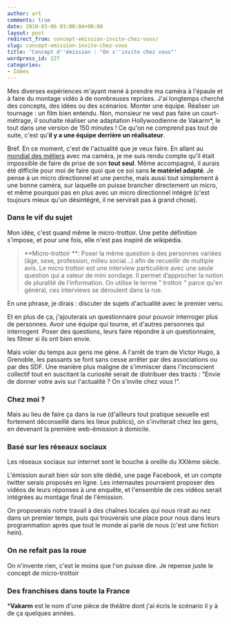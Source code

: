 ```yaml
---
author: art
comments: true
date: 2010-03-06 03:00:04+00:00
layout: post
redirect_from: concept-emission-invite-chez-vous/
slug: concept-emission-invite-chez-vous
title: 'Concept d''émission : "On s''invite chez vous"'
wordpress_id: 227
categories:
- Idées
---
```


Mes diverses expériences m'ayant mené à prendre ma caméra à l'épaule et à faire du montage vidéo à de nombreuses reprises. J'ai longtemps cherché des concepts, des idées ou des scénarios. Monter une équipe. Réaliser un tournage : un film bien entendu. Non, monsieur ne veut pas faire un court-métrage, il souhaite réaliser une adaptation Hollywoodienne de Vakarm*, le tout dans une version de 150 minutes ! Ce qu'on ne comprend pas tout de suite, c'est qu'**il y a une équipe derrière un réalisateur**.

Bref. En ce moment, c'est de l'actualité que je veux faire. En allant au [mondial des métiers](https://irz.fr/le-mondial-des-metiers-edition-2010) avec ma caméra, je me suis rendu compte qu'il était impossible de faire de prise de son **tout seul**. Même accompagné, il aurais été difficile pour moi de faire quoi que ce soi sans **le matériel adapté**. Je pense à un micro directionnel et une perche, mais aussi tout simplement à une bonne caméra, sur laquelle on puisse brancher directement un micro, et même pourquoi pas en plus avec un micro directionnel intégré (c'est toujours mieux qu'un désintégré, il ne servirait pas à grand chose).


### Dans le vif du sujet


Mon idée, c'est quand même le micro-trottoir. Une petite définition s'impose, et pour une fois, elle n'est pas inspiré de wikipédia.


<blockquote>**Micro-trottoir **: Poser la même question à des personnes variées (âge, sexe, profession, milieu social...) afin de recueillir de multiple avis. Le micro trottoir est une interview particulière avec une seule question qui a valeur de mini sondage.
Il permet d’approcher la notion de pluralité de l’information. On utilise le terme " trottoir " parce qu'en général, ces interviews se déroulent dans la rue.</blockquote>


En une phrase, je dirais : discuter de sujets d'actualité avec le premier venu.

Et en plus de ça, j'ajouterais un questionnaire pour pouvoir interroger plus de personnes. Avoir une équipe qui tourne, et d'autres personnes qui interrogent  Poser des questions, leurs faire répondre à un questionnaire, les filmer si ils ont bien envie.

Mais voler du temps aux gens me gène. A l'arrêt de tram de Victor Hugo, à Grenoble, les passants se font sans cesse arrêter par des associations ou par des SDF. Une manière plus maligne de s'immiscer dans l'inconscient collectif tout en suscitant la curiosité serait de distribuer des tracts : "Envie de donner votre avis sur l'actualité ? On s'invite chez vous !".


### Chez moi ?


Mais au lieu de faire ça dans la rue (d'ailleurs tout pratique sexuelle est fortement déconseillé dans les lieux publics), on s'inviterait chez les gens, en devenant la première web-émission à domicile.


### Basé sur les réseaux sociaux


Les réseaux sociaux sur internet sont le bouche à oreille du XXIème siècle.

L'émission aurait bien sûr son site dédié, une page Facebook, et un compte twitter serais proposés en ligne. Les internautes pourraient proposer des vidéos de leurs réponses à une enquête, et l'ensemble de ces vidéos serait intégrées au montage final de l'émission.

On proposerais notre travail à des chaînes locales qui nous rirait au nez dans un premier temps, puis qui trouverais une place pour nous dans leurs programmation après que tout le monde ai parlé de nous (c'est une fiction hein).


### On ne refait pas la roue


On n'invente rien, c'est le moins que l'on puisse dire. Je repense juste le concept de micro-trottoir


### Des franchises dans toute la France


***Vakarm** est le nom d'une pièce de théâtre dont j'ai écris le scénario il y à de ça quelques années.
